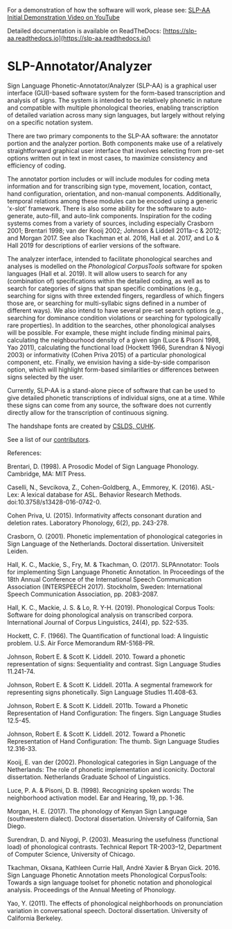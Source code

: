For a demonstration of how the software will work, please see: <a href="https://www.youtube.com/watch?v=o4C4hibTW1o"> SLP-AA Initial Demonstration Video on YouTube</a>

Detailed documentation is available on ReadTheDocs: [https://slp-aa.readthedocs.io](https://slp-aa.readthedocs.io/)

# SLP-Annotator/Analyzer

Sign Language Phonetic-Annotator/Analyzer (SLP-AA) is a graphical user interface (GUI)-based software system for the form-based transcription and analysis of signs. The system is intended to be relatively phonetic in nature and compatible with multiple phonological theories, enabling transcription of detailed variation across many sign languages, but largely without relying on a specific notation system. 

There are two primary components to the SLP-AA software: the annotator portion and the analyzer portion. Both components make use of a relatively straightforward graphical user interface that involves selecting from pre-set options written out in text in most cases, to maximize consistency and efficiency of coding.

The annotator portion includes or will include modules for coding meta information and for transcribing sign type, movement, location, contact, hand configuration, orientation, and non-manual components. Additionally, temporal relations among these modules can be encoded using a generic ‘x-slot’ framework. There is also some ability for the software to auto-generate, auto-fill, and auto-link components. Inspiration for the coding systems comes from a variety of sources, including especially Crasborn 2001; Brentari 1998; van der Kooij 2002; Johnson & Liddell 2011a-c & 2012; and Morgan 2017. See also Tkachman et al. 2016, Hall et al. 2017, and Lo & Hall 2019 for descriptions of earlier versions of the software.

The analyzer interface, intended to facilitate phonological searches and analyses is modelled on the _Phonological CorpusTools_ software for spoken languages (Hall et al. 2019). It will allow users to search for any (combination of) specifications within the detailed coding, as well as to search for categories of signs that span specific combinations (e.g., searching for signs with three extended fingers, regardless of which fingers those are, or searching for multi-syllabic signs defined in a number of different ways). We also intend to have several pre-set search options (e.g., searching for dominance condition violations or searching for typologically rare properties). In addition to the searches, other phonological analyses will be possible. For example, these might include finding minimal pairs, calculating the neighbourhood density of a given sign (Luce & Pisoni 1998, Yao 2011), calculating the functional load (Hockett 1966, Surendran & Niyogi 2003) or informativity (Cohen Priva 2015) of a particular phonological component, etc. Finally, we envision having a side-by-side comparison option, which will highlight form-based similarities or differences between signs selected by the user.

Currently, SLP-AA is a stand-alone piece of software that can be used to give detailed phonetic transcriptions of individual signs, one at a time. While these signs can come from any source, the software does not currently directly allow for the transcription of continuous signing. 

The handshape fonts are created by <a href="http://www.cslds.org/v4/resources.php?id=1">CSLDS, CUHK</a>.

See a list of our [contributors](CONTRIBUTORS.md).

References:

Brentari, D. (1998). A Prosodic Model of Sign Language Phonology. Cambridge, MA: MIT Press.

Caselli, N., Sevcikova, Z., Cohen-Goldberg, A., Emmorey, K. (2016). ASL-Lex: A lexical database for ASL. Behavior Research Methods. doi:10.3758/s13428-016-0742-0.

Cohen Priva, U. (2015). Informativity affects consonant duration and deletion rates. Laboratory Phonology, 6(2), pp. 243-278.

Crasborn, O. (2001). Phonetic implementation of phonological categories in Sign Language of the Netherlands. Doctoral dissertation. Universiteit Leiden.

Hall, K. C., Mackie, S., Fry, M. & Tkachman, O. (2017). SLPAnnotator: Tools for implementing Sign Language Phonetic Annotation. In Proceedings of the 18th Annual Conference of the International Speech Communication Association (INTERSPEECH 2017). Stockholm, Sweden: International Speech Communication Association, pp. 2083-2087.

Hall, K. C., Mackie, J. S. & Lo, R. Y-H. (2019). Phonological Corpus Tools: Software for doing phonological analysis on transcribed corpora. International Journal of Corpus Linguistics, 24(4), pp. 522-535.

Hockett, C. F. (1966). The Quantification of functional load: A linguistic problem. U.S. Air Force Memorandum RM-5168-PR.

Johnson, Robert E. & Scott K. Liddell. 2010. Toward a phonetic representation of signs: Sequentiality and contrast. Sign Language Studies 11.241-74.

Johnson, Robert E. & Scott K. Liddell. 2011a. A segmental framework for representing signs phonetically. Sign Language Studies 11.408-63.

Johnson, Robert E. & Scott K. Liddell. 2011b. Toward a Phonetic Representation of Hand Configuration: The fingers. Sign Language Studies 12.5-45.

Johnson, Robert E. & Scott K. Liddell. 2012. Toward a Phonetic Representation of Hand Configuration: The thumb. Sign Language Studies 12.316-33.

Kooij, E. van der (2002). Phonological categories in Sign Language of the Netherlands: The role of phonetic implementation and iconicity. Doctoral dissertation. Netherlands Graduate School of Linguistics.

Luce, P. A. & Pisoni, D. B. (1998). Recognizing spoken words: The neighborhood activation model. Ear and Hearing, 19, pp. 1-36.

Morgan, H. E. (2017). The phonology of Kenyan Sign Language (southwestern dialect). Doctoral dissertation. University of California, San Diego.

Surendran, D. and Niyogi, P. (2003). Measuring the usefulness (functional load) of phonological contrasts. Technical Report TR-2003–12, Department of Computer Science, University of Chicago.

Tkachman, Oksana, Kathleen Currie Hall, André Xavier & Bryan Gick. 2016. Sign Language Phonetic Annotation meets Phonological CorpusTools: Towards a sign language toolset for phonetic notation and phonological analysis. Proceedings of the Annual Meeting of Phonology.

Yao, Y. (2011). The effects of phonological neighborhoods on pronunciation variation in conversational speech. Doctoral dissertation. University of California Berkeley.

